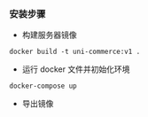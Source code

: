 ### 安装步骤

- 构建服务器镜像

```
docker build -t uni-commerce:v1 .
```

- 运行 docker 文件并初始化环境

```
docker-compose up
```

- 导出镜像

